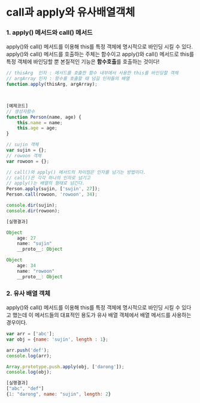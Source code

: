 # call과 apply와 유사배열객체



### 1. apply() 메서드와 call() 메서드

apply()와 call() 메서드를 이용해 this를 특정 객체에 명시적으로 바인딩 시킬 수 있다.  apply()와 call() 메서드를 호출하는 주체는 함수이고  apply()와 call() 메서드로 this를 특정 객체에 바인딩할 뿐 본질적인 기능은 **함수호출**를 호출하는 것이다! 

``` javascript
// thisArg  인자 : 메서드를 호출한 함수 내부에서 사용한 this를 바인딩할 객체
// argArray 인자 : 함수를 호출할 때 넘길 인자들의 배열
function.apply(thisArg, argArray);

 
```

``` javascript
[예제코드]
// 생성자함수
function Person(name, age) {
    this.name = name;
    this.age = age;
}

// sujin 객체
var sujin = {}; 
// rowoon 객체
var rowoon = {};

// call()와 apply() 메서드의 차이점은 인자를 넘기는 방법이다.
// call()은 각각 하나의 인자로 넘기고
// apply()는 배열의 형태로 넘긴다.
Person.apply(sujin, ['sujin', 27]);
Person.call(rowoon, 'rowoon', 34);

console.dir(sujin);
console.dir(rowoon);
```

``` javascript
[실행결과]

Object
    age: 27
    name: "sujin"
    __proto__: Object

Object
    age: 34
    name: "rowoon"
    __proto__: Object
```



### 2. 유사 배열 객체

apply()와 call() 메서드를 이용해 this를 특정 객체에 명시적으로 바인딩 시킬 수 있다고 했는데 이 메서드들의 대표적인 용도가 유사 배열 객체에서 배열 메서드를 사용하는 경우이다. 

``` javascript
var arr = ['abc'];
var obj = {name: 'sujin', length : 1};

arr.push('def');
console.log(arr);

Array.prototype.push.apply(obj, ['darong']);
console.log(obj);
```

``` javascript
[실행결과]
["abc", "def"]
{1: "darong", name: "sujin", length: 2}
```















